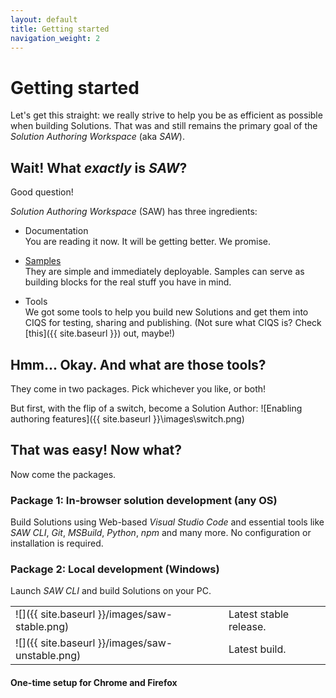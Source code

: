 ```yaml
---
layout: default
title: Getting started
navigation_weight: 2
---
```

# Getting started

Let's get this straight: we really strive to help you be as efficient as possible when building Solutions. That was and still remains the primary goal of the *Solution Authoring Workspace* (aka *SAW*).

## Wait! What *exactly* is *SAW*?

Good question!

*Solution Authoring Workspace* (SAW) has three ingredients:

- Documentation
  <br>You are reading it now. It will be getting better. We promise.
  
- [Samples](https://github.com/Azure/Azure-CortanaIntelligence-SolutionAuthoringWorkspace/tree/master/Samples)
  <br>They are simple and immediately deployable. Samples can serve as building blocks for the real stuff you have in mind.
  
- Tools
  <br>We got some tools to help you build new Solutions and get them into CIQS for testing, sharing and publishing. (Not sure what CIQS is? Check [this]({{ site.baseurl }}) out, maybe!)
  
## Hmm... Okay. And what are those tools?

They come in two packages. Pick whichever you like, or both!

But first, with the flip of a switch, become a Solution Author:
![Enabling authoring features]({{ site.baseurl }}\images\switch.png)

## That was easy! Now what?

Now come the packages.

### Package 1: In-browser solution development (any OS)

Build Solutions using Web-based *Visual Studio Code* and essential tools like *SAW CLI*, *Git*, *MSBuild*, *Python*, *npm* and many more.
No configuration or installation is required.

### Package 2: Local development (Windows)
Launch *SAW CLI* and build Solutions on your PC.

|||
--- | ---
![]({{ site.baseurl }}/images/saw-stable.png) | Latest stable release.
![]({{ site.baseurl }}/images/saw-unstable.png) | Latest build.

#### One-time setup for Chrome and Firefox
